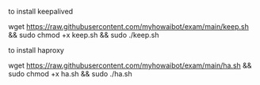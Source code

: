 to install keepalived

wget https://raw.githubusercontent.com/myhowaibot/exam/main/keep.sh && sudo chmod +x keep.sh && sudo ./keep.sh



to install haproxy

wget https://raw.githubusercontent.com/myhowaibot/exam/main/ha.sh && sudo chmod +x ha.sh && sudo ./ha.sh
